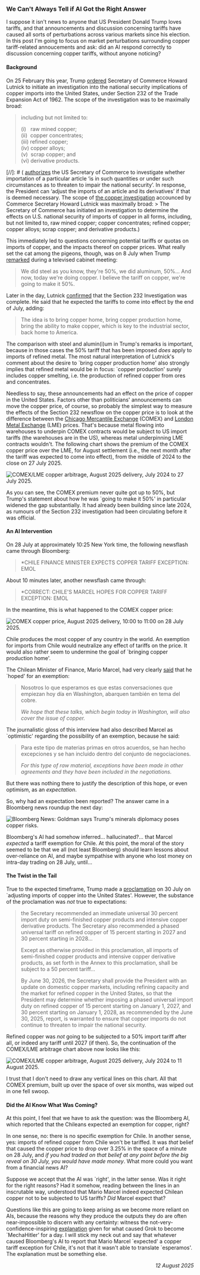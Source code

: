 ### We Can't Always Tell if AI Got the Right Answer

I suppose it isn't news to anyone that US President Donald Trump loves tariffs, and that announcements and discussion concerning tariffs have caused all sorts of perturbations across various markets since his election. In this post I'm going to focus on market perturbations surrounding copper tariff-related annoucements and ask: did an AI respond correctly to discussion concerning copper tariffs, without anyone noticing?

#### Background

On 25 February this year, Trump [ordered](https://www.whitehouse.gov/presidential-actions/2025/02/addressing-the-threat-to-nationalsecurity-from-imports-of-copper/) Secretary of Commerce Howard Lutnick to initiate an investigation into the national security implications of copper imports into the United States, under Section 232 of the Trade Expansion Act of 1962. The scope of the investigation was to be maximally broad:

> including but not limited to:
>
> (i)&nbsp;&nbsp;&nbsp;raw mined copper;  
> (ii)&nbsp;&nbsp;copper concentrates;  
> (iii)&nbsp;refined copper;  
> (iv)&nbsp;copper alloys;  
> (v)&nbsp;&nbsp;scrap copper; and  
> (vi)&nbsp;derivative products.

[//]: # ( [authorizes](https://www.bis.doc.gov/index.php/other-areas/office-of-technology-evaluation-ote/section-232-investigations) the US Secretary of Commerce to investigate whether importation of a particular article &lsquo;is in such quantities or under such circumstances as to threaten to impair the national security&rsquo;. In response, the President can &lsquo;adjust the imports of an article and its derivatives&rsquo; if that is deemed necessary. The scope of [the copper investigation](https://www.federalregister.gov/documents/2025/03/13/2025-04061/notice-of-request-for-public-comments-on-section-232-national-security-investigation-of-imports-of) accounced by Commerce Secretary Howard Lutnick was maximally broad: > The Secretary of Commerce has initiated an investigation to determine the effects on U.S. national security of imports of copper in all forms, including, but not limited to, raw mined copper; copper concentrates; refined copper; copper alloys; scrap copper; and derivative products.)

This immediately led to questions concerning potential tariffs or quotas on imports of copper, and the impacts thereof on copper prices. What really set the cat among the pigeons, though, was on 8 July when Trump [remarked](https://www.facebook.com/reel/1641884246475346) during a televised cabinet meeting:

> We did steel as you know, they're 50%, we did aluminum, 50%... And now, today we're doing copper. I believe the tariff on copper, we're going to make it 50%.

Later in the day, Lutnick [confirmed](https://www.reuters.com/business/healthcare-pharmaceuticals/trump-says-he-will-impose-50-tariff-copper-imports-tuesday-2025-07-08/) that the Section 232 Investigation was complete. He said that he expected the tariffs to come into effect by the end of July, adding:

> The idea is to bring copper home, bring copper production home, bring the ability to make copper, which is key to the industrial sector, back home to America.

The comparison with steel and alumin(i)um in Trump's remarks is important, because in those cases the 50% tariff that has been imposed _does_ apply to imports of refined metal. The most natural interpretation of Lutnick's comment about the desire to \`bring copper production home' also strongly implies that refined metal would be in focus: \`copper production' surely includes copper smelting, i.e. the production of refined copper from ores and concentrates.

Needless to say, these announcements had an effect on the price of copper in the United States. Factors other than politicians' announcements can move the copper price, of course, so probably the simplest way to measure the effects of the Section 232 newsflow on the copper price is to look at the  difference between the [Chicago Mercantile Exchange](https://www.cmegroup.com/markets/metals/base/copper.settlements.html) (COMEX) and [London Metal Exchange](https://www.lme.com/en/Metals/Non-ferrous/LME-Copper) (LME) prices. That's because metal flowing into warehouses to underpin COMEX contracts would be subject to US import tariffs (the warehouses are in the US), whereas metal underpinning LME contracts wouldn't. The following chart shows the premium of the COMEX copper price over the LME, for August settlement (i.e., the next month after the tariff was expected to come into effect), from the middle of 2024 to the close on 27 July 2025.

<img src="/blog/images/arb_aug_prelim.png" style="max-width:600px;"
alt="COMEX/LME copper arbitrage, August 2025 delivery, July 2024 to 27 July 2025."
/>

As you can see, the COMEX premium never quite got up to 50%, but Trump's statement about how he was \`going to make it 50%' in particular widened the gap substantially. It had already been building since late 2024, as rumours of the Section 232 investigation had been circulating before it was official.

#### An AI Intervention

On 28 July at approximately 10:25 New York time, the following newsflash came through Bloomberg:

> *CHILE FINANCE MINISTER EXPECTS COPPER TARIFF EXCEPTION: EMOL

About 10 minutes later, another newsflash came through:

> *CORRECT: CHILE'S MARCEL HOPES FOR COPPER TARIFF EXCEPTION: EMOL

In the meantime, this is what happened to the COMEX copper price:

<img src="/blog/images/bbgnews.png" style="max-width:600px;"
alt="COMEX copper price, August 2025 delivery, 10:00 to 11:00 on 28 July 2025."
/>

Chile produces the most copper of any country in the world. An exemption for imports from Chile would neutralize any effect of tariffs on the price. It would also rather seem to undermine the goal of \`bringing copper production home'.

The Chilean Minister of Finance, Mario Marcel, had very clearly [said](https://www.emol.com/noticias/Economia/2025/07/28/1173352/mario-marcel-aranceles.html) that he \`hoped' for an exemption:

> Nosotros lo que esperamos es que estas conversaciones que empiezan hoy día en Washington, abarquen también en tema del cobre.
>
> _We hope that these talks, which begin today in Washington, will also cover the issue of copper._

The journalistic gloss of this interview had also described Marcel as \`optimistic' regarding the possibility of an exemption, because he said:

> Para este tipo de materias primas en otros acuerdos, se han hecho excepciones y se han incluido dentro del conjunto de negociaciones.
> 
> _For this type of raw material, exceptions have been made in other agreements and they have been included in the negotiations._

But there was nothing there to justify the description of this hope, or even optimism, as an _expectation_.

So, why had an expectation been reported? The answer came in a Bloomberg news roundup the next day:

<img src="/blog/images/bbg_summary.png" style="max-width:600px;"
alt="Bloomberg News: Goldman says Trump's minerals diplomacy poses copper risks."
/>

Bloomberg's AI had somehow inferred... hallucinated?... that Marcel _expected_ a tariff exemption for Chile. At this point, the moral of the story seemed to be that we all (not least Bloomberg) should learn lessons about over-reliance on AI, and maybe sympathise with anyone who lost money on intra-day trading on 28 July, until...

#### The Twist in the Tail

True to the expected timeframe, Trump made a [proclamation](https://www.whitehouse.gov/presidential-actions/2025/07/adjusting-imports-of-copper-into-the-united-states/) on 30 July on \`adjusting imports of copper into the United States'. However, the substance of the proclamation was _not_ true to expectations:

> the Secretary recommended an immediate universal 30 percent import duty on semi-finished copper products and intensive copper derivative products.  The Secretary also recommended a phased universal tariff on refined copper of 15 percent starting in 2027 and 30 percent starting in 2028...
> 
> Except as otherwise provided in this proclamation, all imports of semi-finished copper products and intensive copper derivative products, as set forth in the Annex to this proclamation, shall be subject to a 50 percent tariff...
> 
> By June 30, 2026, the Secretary shall provide the President with an update on domestic copper markets, including refining capacity and the market for refined copper in the United States, so that the President may determine whether imposing a phased universal import duty on refined copper of 15 percent starting on January 1, 2027, and 30 percent starting on January 1, 2028, as recommended by the June 30, 2025, report, is warranted to ensure that copper imports do not continue to threaten to impair the national security.

Refined copper was _not_ going to be subjected to a 50% import tariff after all, or indeed any tariff until 2027 (if then). So, the continuation of the COMEX/LME arbitrage chart above now looks like this:

<img src="/blog/images/arb_aug.png" style="max-width:600px;"
alt="COMEX/LME copper arbitrage, August 2025 delivery, July 2024 to 11 August 2025."
/>

I trust that I don't need to draw any vertical lines on this chart. All that COMEX premium, built up over the space of over six months, was wiped out in one fell swoop.

#### Did the AI Know What Was Coming?

At this point, I feel that we have to ask the question: was the Bloomberg AI, which reported that the Chileans expected an exemption for copper, right?

In one sense, no: there is no specific exemption for Chile. In another sense, yes: imports of refined copper from Chile won't be tariffed. It was _that_ belief that caused the copper price to drop over 3.25% in the space of a minute on 28 July, and _if you had traded on that belief at any point before the big reveal on 30 July, you would have made money_. What more could you want from a financial news AI?

Suppose we accept that the AI was \`right', in the latter sense. Was it right for the right reasons? Had it somehow, reading between the lines in an inscrutable way, understood that Mario Marcel indeed expected Chilean copper not to be subjected to US tariffs? _Did_ Marcel expect that?

Questions like this are going to keep arising as we become more reliant on AIs, because the reasons why they produce the outputs they do are often near-impossible to discern with any certainty: witness the not-very-confidence-inspiring [explanation](https://x.com/grok/status/1943916977481036128) given for what caused Grok to become \`MechaHitler' for a day. I will stick my neck out and say that whatever caused Bloomberg's AI to report that Mario Marcel \`expected' a copper tariff exception for Chile, it's not that it wasn't able to translate \`esperamos'. The explanation must be something else.

<div style="text-align:right;font-style:italic">12 August 2025</div>